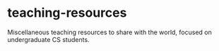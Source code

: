 # teaching-resources
Miscellaneous teaching resources to share with the world, focused on undergraduate CS students.
